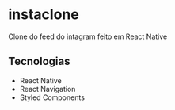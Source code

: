 # instaclone

Clone do feed do intagram feito em React Native

## Tecnologias
* React Native
* React Navigation
* Styled Components